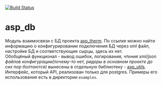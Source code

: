 [![Build Status](https://travis-ci.org/korteelko/asp_db.svg?branch=master)](https://travis-ci.org/github/korteelko/asp_db) 

# asp\_db

Модуль взаимосвязи с БД проекта [asp_therm](https://github.com/korteelko/asp_therm). По ссылке можно найти информацию о конфигурировании подключения БД через xml файл, настройке БД и соответствующие сырцы, здесь их нет.   
 Обобщёный функционал - вывод ошибок, логирования, *чтения xml/json файлов конфигурации(почему-то нет, ридеры в основном проекте до сих пор болтаются)* вынесены в отдельную библиотеку - [asp_utils](https://github.com/korteelko/asp_utils).  
Интерфейс, который API, реализован только для postgres. Примеры его использования есть в директории `examples`.

